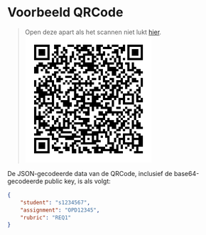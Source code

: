 # Voorbeeld QRCode

> Open deze apart als het scannen niet lukt [hier](./new-student-qrcode.png).
![](./new-student-qrcode.png)


De JSON-gecodeerde data van de QRCode, inclusief de base64-gecodeerde public key, is als volgt:
```json
{
    "student": "s1234567",
    "assignment": "OPD12345",
    "rubric": "REQ1"
}
```